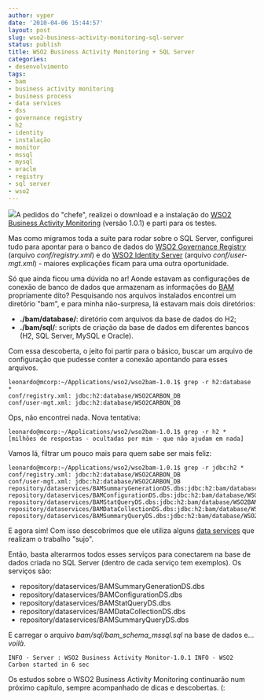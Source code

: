 ```yaml
---
author: vyper
date: '2010-04-06 15:44:57'
layout: post
slug: wso2-business-activity-monitoring-sql-server
status: publish
title: WSO2 Business Activity Monitoring + SQL Server
categories:
- desenvolvimento
tags:
- bam
- business activity monitoring
- business process
- data services
- dss
- governance registry
- h2
- identity
- instalação
- monitor
- mssql
- mysql
- oracle
- registry
- sql server
- wso2
---
```


[![](http://www.mcorp.com.br/wp-content/uploads/2010/04/wso2-bam.gif)](http://www.mcorp.com.br/wp-content/uploads/2010/04/wso2-bam.gif)A pedidos do "chefe", realizei o download
e a instalação do [WSO2 Business Activity Monitoring](http://wso2.org/downloads/bam) (versão 1.0.1) e parti para os
testes.

Mas como migramos toda a suíte para rodar sobre o SQL Server, configurei tudo
para apontar para o banco de dados do [WSO2 Governance Registry](http://wso2.org/downloads/governance-registry) 
(arquivo _conf/registry.xml_) e do [WSO2 Identity Server](http://wso2.org/downloads/identity) 
(arquivo _conf/user-mgt.xml_) - maiores explicações ficam para uma outra oportunidade.

Só que ainda ficou uma dúvida no ar! Aonde estavam as configurações de conexão
de banco de dados que armazenam as informações do [BAM](/glossario/#BAM)
propriamente dito? Pesquisando nos arquivos instalados encontrei um diretório
"bam", e para minha não-surpresa, lá estavam mais dois diretórios:

  * **./bam/database/**: diretório com arquivos da base de dados do H2;
  * **./bam/sql/**: scripts de criação da base de dados em diferentes bancos (H2, SQL Server, MySQL e Oracle).

Com essa descoberta, o jeito foi partir para o básico, buscar um arquivo de
configuração que pudesse conter a conexão apontando para esses arquivos.

    leonardo@mcorp:~/Applications/wso2/wso2bam-1.0.1$ grep -r h2:database *
    conf/registry.xml: jdbc:h2:database/WSO2CARBON_DB 
    conf/user-mgt.xml: jdbc:h2:database/WSO2CARBON_DB

Ops, não encontrei nada. Nova tentativa:

    leonardo@mcorp:~/Applications/wso2/wso2bam-1.0.1$ grep -r h2 * 
    [milhões de respostas - ocultadas por mim - que não ajudam em nada]

Vamos lá, filtrar um pouco mais para quem sabe ser mais feliz:

    leonardo@mcorp:~/Applications/wso2/wso2bam-1.0.1$ grep -r jdbc:h2 *
    conf/registry.xml: jdbc:h2:database/WSO2CARBON_DB 
    conf/user-mgt.xml: jdbc:h2:database/WSO2CARBON_DB 
    repository/dataservices/BAMSummaryGenerationDS.dbs:jdbc:h2:bam/database/WSO2BAM_DB
    repository/dataservices/BAMConfigurationDS.dbs:jdbc:h2:bam/database/WSO2BAM_DB
    repository/dataservices/BAMStatQueryDS.dbs:jdbc:h2:bam/database/WSO2BAM_DB 
    repository/dataservices/BAMDataCollectionDS.dbs:jdbc:h2:bam/database/WSO2BAM_DB 
    repository/dataservices/BAMSummaryQueryDS.dbs:jdbc:h2:bam/database/WSO2BAM_DB

E agora sim! Com isso descobrimos que ele utiliza alguns [data services](/glossario/#DataServices) que realizam o trabalho "sujo".

Então, basta alterarmos todos esses serviços para conectarem na base de dados
criada no SQL Server (dentro de cada serviço tem exemplos). Os serviços são:

  * repository/dataservices/BAMSummaryGenerationDS.dbs
  * repository/dataservices/BAMConfigurationDS.dbs
  * repository/dataservices/BAMStatQueryDS.dbs
  * repository/dataservices/BAMDataCollectionDS.dbs
  * repository/dataservices/BAMSummaryQueryDS.dbs

E carregar o arquivo _bam/sql/bam_schema_mssql.sql_ na base de dados e...
_voilà_.

    INFO - Server : WSO2 Business Activity Monitor-1.0.1 INFO - WSO2 Carbon started in 6 sec

Os estudos sobre o WSO2 Business Activity Monitoring continuarão num próximo
capítulo, sempre acompanhado de dicas e descobertas. (:
